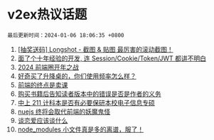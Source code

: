 # v2ex热议话题

`最后更新时间：2024-01-06 18:06:35 +0800`

1. [[抽奖送码] Longshot - 截图 & 贴图 最厉害的滚动截图！](https://www.v2ex.com/t/1006341)
1. [面了个十年经验的开发, 连 Session/Cookie/Token/JWT 都讲不明白](https://www.v2ex.com/t/1006401)
1. [2024 前端圈开年之战](https://www.v2ex.com/t/1006336)
1. [好奇买了升降桌的，你们使用频率怎么样？](https://www.v2ex.com/t/1006295)
1. [前端的终点是卖课](https://www.v2ex.com/t/1006330)
1. [购买书籍后告知读者版本中的错误是否是作者的义务](https://www.v2ex.com/t/1006332)
1. [中上 211 计科本是否有必要保研本校电子信息专硕](https://www.v2ex.com/t/1006334)
1. [nuejs 终将会取代前端的妖魔鬼怪](https://www.v2ex.com/t/1006306)
1. [谈恋爱应该谈什么](https://www.v2ex.com/t/1006267)
1. [node_modules 小文件真是多的离谱，服了！](https://www.v2ex.com/t/1006362)

